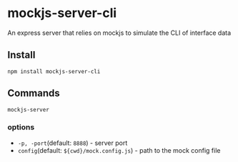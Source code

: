 # mockjs-server-cli
An express server that relies on mockjs to simulate the CLI of interface data

## Install

`
npm install mockjs-server-cli
`

## Commands

`
mockjs-server
`

### options

- `-p, -port`(default: `8888`) - server port
- `config`(default: `${cwd}/mock.config.js`) - path to the mock config file